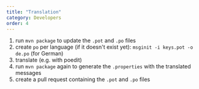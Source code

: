 ```yaml
---
title: "Translation"
category: Developers
order: 4
---
```


1. run `mvn package` to update the `.pot` and `.po` files
2. create `po` per language (if it doesn't exist yet): `msginit -i keys.pot -o de.po` (for German)
3. translate (e.g. with poedit)
4. run `mvn package` again to generate the `.properties` with the translated messages
5. create a pull request containing the `.pot` and `.po` files
